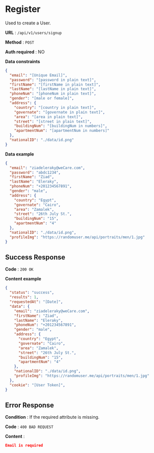 # Register

Used to create a User.

**URL** : `/api/v1/users/signup`

**Method** : `POST`

**Auth required** : NO

**Data constraints**

```json
{
  "email": "[Unique Email]",
  "password": "[password in plain text]",
  "firstName": "[firstName in plain text]",
  "lastName": "[lastName in plain text]",
  "phoneNum": "[phoneNum in plain text]",
  "gender": "[male or female]",
  "address": {
    "country": "[country in plain text]",
    "governate": "[governate in plain text]",
    "area": "[area in plain text]",
    "street": "[street in plain text]",
    "buildingNum": "[buildingNum in numbers]",
    "apartmentNum": "[apartmentNum in numbers]"
  },
  "nationalID": "./data/id.png"
}
```

**Data example**

```json
{
  "email": "ziadeleraky@weCare.com",
  "password": "abdc1234",
  "firstName": "Ziad",
  "lastName": "Eleraky",
  "phoneNum": "+201234567891",
  "gender": "male",
  "address": {
    "country": "Egypt",
    "governate": "Cairo",
    "area": "Zamalek",
    "street": "26th July St.",
    "buildingNum": "15",
    "apartmentNum": "4"
  },
  "nationalID": "./data/id.png",
  "profileImg": "https://randomuser.me/api/portraits/men/1.jpg"
}
```

## Success Response

**Code** : `200 OK`

**Content example**

```json
{
  "status": "success",
  "results": 1,
  "requestedAt": "[Date]",
  "data": {
    "email": "ziadeleraky@weCare.com",
    "firstName": "Ziad",
    "lastName": "Eleraky",
    "phoneNum": "+201234567891",
    "gender": "male",
    "address": {
      "country": "Egypt",
      "governate": "Cairo",
      "area": "Zamalek",
      "street": "26th July St.",
      "buildingNum": "15",
      "apartmentNum": "4"
    },
    "nationalID": "./data/id.png",
    "profileImg": "https://randomuser.me/api/portraits/men/1.jpg"
  },
  "cookie": "[User Token]",
}
```

## Error Response

**Condition** : If the required attribute is missing.

**Code** : `400 BAD REQUEST`

**Content** :

```json
Email is required
```
